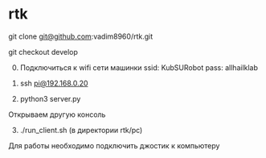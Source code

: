 # rtk

git clone git@github.com:vadim8960/rtk.git

git checkout develop

0. Подключиться к wifi сети машинки 
   ssid: KubSURobot
   pass: allhailklab

1. ssh pi@192.168.0.20
2. python3 server.py

Открываем другую консоль

3. ./run_client.sh (в директории rtk/pc)

Для работы необходимо подключить джостик к компьютеру
